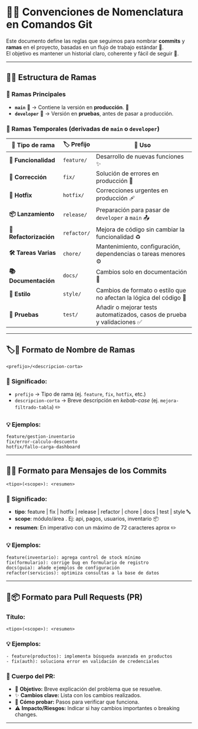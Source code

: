 # 📝✨ Convenciones de Nomenclatura en Comandos Git  

Este documento define las reglas que seguimos para nombrar **commits** y **ramas** en el proyecto, basadas en un flujo de trabajo estándar 🚀.  
El objetivo es mantener un historial claro, coherente y fácil de seguir 🧭.  

---


## 📂🌿 Estructura de Ramas  

### 🔹 Ramas Principales  

- **`main`** 🏁 → Contiene la versión en **producción**. 💼  
- **`developer`** 🧪 → Versión en **pruebas**, antes de pasar a producción.  

### 🔹 Ramas Temporales (derivadas de **`main`** o **`developer`**)  

| 🌱 Tipo de rama        | 🏷️ Prefijo  | 📌 Uso |
|------------------------|-------------|-------|
| **🚀 Funcionalidad**   | `feature/`  | Desarrollo de nuevas funciones ✨ |
| **🐞 Corrección**      | `fix/`      | Solución de errores en producción 🔧 |
| **🚨 Hotfix**          | `hotfix/`   | Correcciones urgentes en producción 🩹 |
| **📦 Lanzamiento**     | `release/`  | Preparación para pasar de `developer` a `main` 📤 |
| **🔄 Refactorización** | `refactor/` | Mejora de código sin cambiar la funcionalidad ♻️ |
| **🛠 Tareas Varias**   | `chore/`    | Mantenimiento, configuración, dependencias o tareas menores ⚙️ |
| **📚 Documentación**   | `docs/`     | Cambios solo en documentación 📝 |
| **🎨 Estilo**          | `style/`    | Cambios de formato o estilo que no afectan la lógica del código 🎯 |
| **🧪 Pruebas**         |  `test/`    | Añadir o mejorar tests automatizados, casos de prueba y validaciones ✅|




---

## 🏷️🌿 Formato de Nombre de Ramas

```text
<prefijo>/<descripcion-corta>
```

### 📖 Significado:

- `prefijo` → Tipo de rama (ej. `feature`, `fix`, `hotfix`, etc.)
- `descripcion-corta` → Breve descripción en *kebab-case* (ej. `mejora-filtrado-tabla`) ✏️

### 💡 Ejemplos:

```text
feature/gestion-inventario
fix/error-calculo-descuento
hotfix/fallo-carga-dashboard
```

---

## 💬📌 Formato para Mensajes de los Commits

```text
<tipo>(<scope>): <resumen>
```

### 📖 Significado:

- **tipo**: feature | fix | hotfix  | release | refactor | chore | docs  |  test  | style 🔤
- **scope**: módulo/área . Ej: api, pagos, usuarios, inventario 📦
- **resumen**: En imperativo con un máximo de 72 caracteres aprox ✏️


### 💡 Ejemplos:

```text
feature(inventario): agrega control de stock mínimo
fix(formulario): corrige bug en formulario de registro
docs(guia): añade ejemplos de configuración
refactor(servicios): optimiza consultas a la base de datos

```
---

## 🔀📦 Formato para Pull Requests (PR)

### Título:

```text
<tipo>(<scope>): <resumen>
```

### 💡 Ejemplos:

```text
- feature(productos): implementa búsqueda avanzada en productos
- fix(auth): soluciona error en validación de credenciales
```

### 📄 Cuerpo del PR:

- 🎯 **Objetivo:** Breve explicación del problema que se resuelve.
- ✨ **Cambios clave:** Lista con los cambios realizados.
- 🧪 **Cómo probar:** Pasos para verificar que funciona.
- ⚠️ **Impacto/Riesgos:** Indicar si hay cambios importantes o breaking changes.

---
